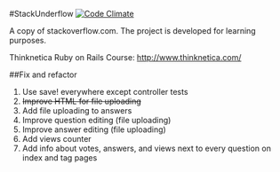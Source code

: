 #StackUnderflow
[![Code Climate](https://codeclimate.com/github/Jeiwan/StackUnderflow/badges/gpa.svg)](https://codeclimate.com/github/Jeiwan/StackUnderflow)

A copy of stackoverflow.com.
The project is developed for learning purposes.

Thinknetica Ruby on Rails Course: http://www.thinknetica.com/

##Fix and refactor
1. Use save! everywhere except controller tests
2. ~~Improve HTML for file uploading~~
3. Add file uploading to answers
4. Improve question editing (file uploading)
5. Improve answer editing (file uploading)
6. Add views counter
7. Add info about votes, answers, and views next to every question on index and tag pages